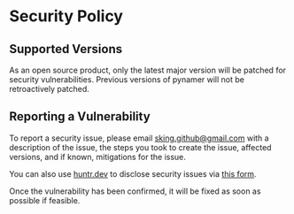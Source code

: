 # Security Policy

## Supported Versions

As an open source product, only the latest major version will be patched for security vulnerabilities. Previous versions of pynamer will not be retroactively patched.

## Reporting a Vulnerability

To report a security issue, please email [sking.github@gmail.com](mailto:sking.github@gmail.com) with a description of the issue, the steps you took to create the issue, affected versions, and if known, mitigations for the issue.

You can also use [huntr.dev](https://huntr.dev) to disclose security issues via [this form](https://huntr.dev/bounties/disclose/?target=https://github.com/Stephen-RA-King/pynamer).

Once the vulnerability has been confirmed, it will be fixed as soon as possible if feasible.
